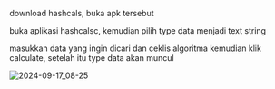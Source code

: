 download hashcals, buka apk tersebut

buka aplikasi hashcalsc, kemudian pilih type data menjadi text string

masukkan data yang ingin dicari dan ceklis algoritma kemudian klik calculate, setelah itu type data akan muncul


![2024-09-17_08-25](https://github.com/user-attachments/assets/967e3693-0f07-44d4-9456-86d82deba2a1)
